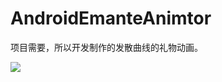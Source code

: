 # AndroidEmanteAnimtor

项目需要，所以开发制作的发散曲线的礼物动画。

![](http://ww2.sinaimg.cn/bmiddle/6e4e0c91gw1etxs1pw1xbg206o08wx6p.gif)
